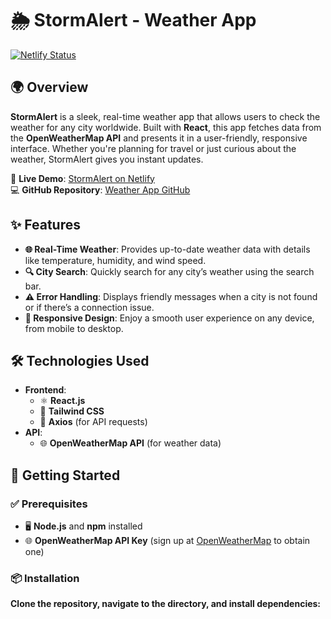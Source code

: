 # 🌦️ StormAlert - Weather App

[![Netlify Status](https://api.netlify.com/api/v1/badges/YOUR_NETLIFY_BADGE/status)](https://stormalert.netlify.app/)

## 🌍 Overview

**StormAlert** is a sleek, real-time weather app that allows users to check the weather for any city worldwide. Built with **React**, this app fetches data from the **OpenWeatherMap API** and presents it in a user-friendly, responsive interface. Whether you're planning for travel or just curious about the weather, StormAlert gives you instant updates.

🔗 **Live Demo**: [StormAlert on Netlify](https://stormalert.netlify.app/)  
💻 **GitHub Repository**: [Weather App GitHub](https://github.com/pradyumn8/Weather-App.git)

## ✨ Features

- **🌐 Real-Time Weather**: Provides up-to-date weather data with details like temperature, humidity, and wind speed.
- **🔍 City Search**: Quickly search for any city’s weather using the search bar.
- **⚠️ Error Handling**: Displays friendly messages when a city is not found or if there’s a connection issue.
- **📱 Responsive Design**: Enjoy a smooth user experience on any device, from mobile to desktop.

## 🛠️ Technologies Used

- **Frontend**:
  - ⚛️ **React.js**
  - 🎨 **Tailwind CSS**
  - 📡 **Axios** (for API requests)
- **API**:
  - 🌐 **OpenWeatherMap API** (for weather data)

## 🚀 Getting Started

### ✅ Prerequisites

- 🖥️ **Node.js** and **npm** installed
- 🌐 **OpenWeatherMap API Key** (sign up at [OpenWeatherMap](https://openweathermap.org/) to obtain one)

### 📦 Installation

**Clone the repository, navigate to the directory, and install dependencies:**
